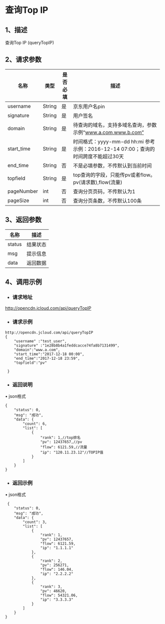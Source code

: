 # **查询Top IP**

## **1、描述**

查询Top IP (queryTopIP)

## **2、请求参数**

| **名称**   | **类型** | **是否必填** | **描述**                                                    |
| ---------- | -------- | ------------ | ----------------------------------------------------------- |
| username   | String   | 是           | 京东用户名pin                                               |
| signature  | String   | 是           | 用户签名                                                    |
| domain     | String   | 是           | 待查询的域名，支持多域名查询，参数示例“www.a.com,www.b.com” |
| start_time | String   | 是           | 时间格式：yyyy-mm-dd hh:mi 参考示例：2016-12-14 07:00；查询的时间跨度不能超过30天|
| end_time   | String   | 否           | 不是必填参数，不传默认到当前时间                            |
| topfield   | String   | 是           | top查询的字段，只能传pv或者flow。 pv(请求数),flow(流量)     |
| pageNumber | int      | 否           | 查询分页页码，不传默认为1                                   |
| pageSize   | int      | 否           | 查询分页条数，不传默认100条                                 |


## **3、返回参数**

| **名称** | **描述** |
| -------- | -------- |
| status   | 结果状态 |
| msg      | 提示信息 |
| data     | 返回数据 |


## **4、调用示例**

- ### **请求地址**

http://opencdn.jcloud.com/api/queryTopIP

- ### **请求示例**

```
http://opencdn.jcloud.com/api/queryTopIP
{
    "username" :"test_user",
    "signature" :"1e28b8b4a1feddcacce74fa8b7131499",
    "domain":"www.a.com",
    "start_time":"2017-12-18 00:00",
    "end_time":"2017-12-18 23:59",
    "topfield":"pv"
   
 }
```

- ### **返回说明**

•        json格式

```
{
    "status": 0,
    "msg": "成功",
    "data": {
        "count": 6,
        "list": [
            {
                "rank": 1,//top排名
                "pv": 12437657,//pv
                "flow": 6121.59,//流量
                "ip": "120.11.23.12"//TOPIP值
            }
        ]
    }
}
```

- ### **返回示例**

•        json格式

```
 {
    "status": 0,
    "msg": "成功",
    "data": {
        "count": 3,
        "list": [
            {
                "rank": 1,
                "pv": 12437657,
                "flow": 6121.59,
                "ip": "1.1.1.1"
            },
            {
                "rank": 2,
                "pv": 256271,
                "flow": 146.04,
                "ip": "2.2.2.2"
            },
            {
                "rank": 3,
                "pv": 46620,
                "flow": 54321.06,
                "ip": "3.3.3.3"
            }
        ]
    }
}
```
